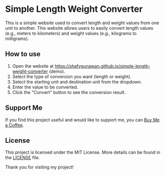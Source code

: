 # Simple Length Weight Converter

This is a simple website used to convert length and weight values from one unit to another. This website allows users to easily convert length values (e.g., meters to kilometers) and weight values (e.g., kilograms to milligrams).

## How to use

1. Open the website at <a href="https://shafygunawan.github.io/simple-length-weight-converter" target="_blank">https://shafygunawan.github.io/simple-length-weight-converter</a> (demo).
2. Select the type of conversion you want (length or weight).
3. Select the starting unit and destination unit from the dropdown.
4. Enter the value to be converted.
5. Click the "Convert" button to see the conversion result.

## Support Me

If you find this project useful and would like to support me, you can <a href="https://www.buymeacoffee.com/shafygunawan" target="_blank">Buy Me a Coffee</a>.

## License

This project is licensed under the MIT License. More details can be found in the [LICENSE](https://github.com/shafygunawan/simple-length-weight-converter/blob/main/LICENSE) file.

Thank you for visiting my project!
